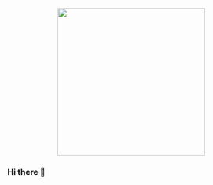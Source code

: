<div id="header" align="center">
  <img src="https://media4.giphy.com/media/h408T6Y5GfmXBKW62l/giphy.gif?cid=ecf05e47inawhtbrnlxdxt472hc327lqcm06angkxq2orfd0&rid=giphy.gif&ct=g" width="300"/>
</div>

### Hi there 👋

<!--
**Treyowsk1/Treyowsk1** is a ✨ _special_ ✨ repository because its `README.md` (this file) appears on your GitHub profile.

Here are some ideas to get you started:

- 🔭 I’m currently working on ...
- 🌱 I’m currently learning ...
- 👯 I’m looking to collaborate on ...
- 🤔 I’m looking for help with ...
- 💬 Ask me about ...
- 📫 How to reach me: ...
- 😄 Pronouns: ...
- ⚡ Fun fact: ...
-->
